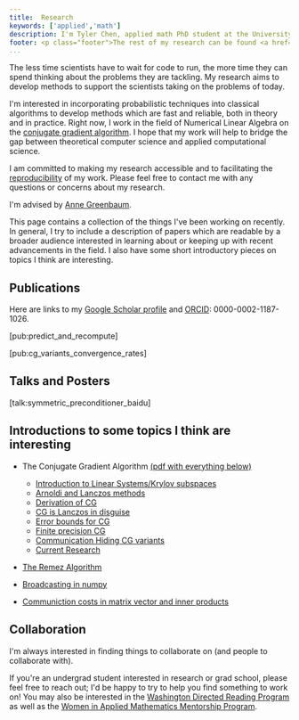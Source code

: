 ```yaml
---
title:  Research
keywords: ['applied','math']
description: I'm Tyler Chen, applied math PhD student at the University of Washington. Find out more about my research, teaching, and educational beliefs, and then get in contact with me.
footer: <p class="footer">The rest of my research can be found <a href="./">here</a>.</p>
...
```


The less time scientists have to wait for code to run, the more time they can spend thinking about the problems they are tackling.
My research aims to develop methods to support the scientists taking on the problems of today.

I'm interested in incorporating probabilistic techniques into classical algorithms to develop methods which are fast and reliable, both in theory and in practice.
Right now, I work in the field of Numerical Linear Algebra on the [conjugate gradient algorithm](./cg).
I hope that my work will help to bridge the gap between theoretical computer science and applied computational science.

I am committed to making my research accessible and to facilitating the [reproducibility](../thoughts/reproducibility.html) of my work.
Please feel free to contact me with any questions or concerns about my research.

I'm advised by [Anne Greenbaum](http://faculty.washington.edu/greenbau/).
    
This page contains a collection of the things I've been working on recently.
In general, I try to include a description of papers which are readable by a broader audience interested in learning about or keeping up with recent advancements in the field.
I also have some short introductory pieces on topics I think are interesting.

    
## Publications

Here are links to my [Google Scholar profile](https://scholar.google.com/citations?hl=en&user=FD4TjnYAAAAJ) and [ORCID](https://orcid.org/0000-0002-1187-1026): 0000-0002-1187-1026.

[pub:predict_and_recompute]

[pub:cg_variants_convergence_rates]

## Talks and Posters
<p></p>

[talk:symmetric_preconditioner_baidu]

## Introductions to some topics I think are interesting

- The Conjugate Gradient Algorithm [(pdf with everything below)](./cg.pdf)
    - [Introduction to Linear Systems/Krylov subspaces](./cg) 
    - [Arnoldi and Lanczos methods](./cg/arnoldi_lanczos.html)
    - [Derivation of CG](./cg/cg_derivation.html)
    - [CG is Lanczos in disguise](./cg/cg_lanczos.html)
    - [Error bounds for CG](./cg/cg_error.html)
    - [Finite precision CG](./cg/finite_precision_cg.html)
    - [Communication Hiding CG variants](./cg/communication_hiding_variants.html)
    - [Current Research](./cg/current_research.html)

- [The Remez Algorithm](./cg/remez.html)
- [Broadcasting in numpy](./inprog.html)
- [Communiction costs in matrix vector and inner products](./inprog.html)
  
## Collaboration

I'm always interested in finding things to collaborate on (and people to collaborate with).

If you're an undergrad student interested in research or grad school, please feel free to reach out; I'd be happy to try to help you find something to work on! You may also be interested in the [Washington Directed Reading Program](https://sites.uw.edu/wdrp/) as well as the [Women in Applied Mathematics Mentorship Program](https://amath.washington.edu/women-applied-mathematics-mentorship-program).


